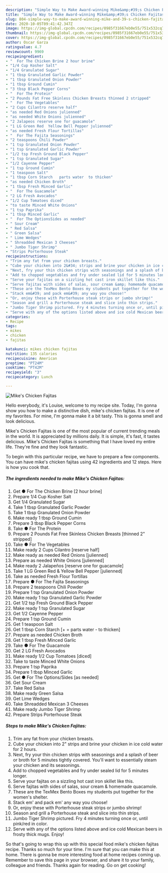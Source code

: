 ```yaml
---
description: "Simple Way to Make Award-winning Mike&amp;#39;s Chicken Fajitas"
title: "Simple Way to Make Award-winning Mike&amp;#39;s Chicken Fajitas"
slug: 804-simple-way-to-make-award-winning-mike-and-39-s-chicken-fajitas
date: 2020-10-05T09:41:42.347Z
image: https://img-global.cpcdn.com/recipes/0985f31667eb0e55/751x532cq70/mikes-chicken-fajitas-recipe-main-photo.jpg
thumbnail: https://img-global.cpcdn.com/recipes/0985f31667eb0e55/751x532cq70/mikes-chicken-fajitas-recipe-main-photo.jpg
cover: https://img-global.cpcdn.com/recipes/0985f31667eb0e55/751x532cq70/mikes-chicken-fajitas-recipe-main-photo.jpg
author: Oscar Garza
ratingvalue: 4.7
reviewcount: 9969
recipeingredient:
- "  For The Chicken Brine 2 hour brine"
- "1/4 Cup Kosher Salt"
- "1/4 Granulated Sugar"
- "1 tbsp Granulated Garlic Powder"
- "1 tbsp Granulated Onion Powder"
- "1 tbsp Ground Cumin"
- "3 tbsp Black Pepper Corns"
- "  For The Protein"
- "2 Pounds Fat Free Skinless Chicken Breasts thinned 2 stripped"
- "  For The Vegetables"
- "2 Cups Cilantro reserve half"
- "as needed Red Onions julienned"
- "as needed White Onions julienned"
- "2 Jalapeos reserve one for guacamole"
- "1 LG Green Red  Yellow Bell Pepper julienned"
- "as needed Fresh Flour Tortillas"
- "  For The Fajita Seasonings"
- "2 teaspoons Chili Powder"
- "1 tsp Granulated Onion Powder"
- "1 tsp Granulated Garlic Powder"
- "1/2 tsp Fresh Ground Black Pepper"
- "1 tsp Granulated Sugar"
- "1/2 Cayenne Pepper"
- "1 tsp Ground Cumin"
- "1 teaspoon Salt"
- "1 tbsp Corn Starch   parts water  to thicken"
- "as needed Chicken Broth"
- "1 tbsp Fresh Minced Garlic"
- "  For The Guacamole"
- "2 LG Fresh Avocados"
- "1/2 Cup Tomatoes diced"
- "to taste Minced White Onions"
- "1 tsp Paprika"
- "1 tbsp Minced Garlic"
- "  For The OptionsSides as needed"
- " Sour Cream"
- " Red Salsa"
- " Green Salsa"
- " Lime Wedges"
- " Shreadded Mexican 3 Cheeses"
- " Jumbo Tiger Shrimp"
- "Strips Porterhouse Steak"
recipeinstructions:
- "Trim any fat from your chicken breasts."
- "Cube your chicken into 2&#34; strips and brine your chicken in ice cold water for 2 hours."
- "Next, fry your thin chicken strips with seasonings and a splash of beer or broth for 5 minutes tightly covered. You&#39;ll want to essentially steam your chicken and its seasonings."
- "Add to chopped vegetables and fry under sealed lid for 5 minutes longer."
- "Serve your fajitas on a sizzling hot cast iron skillet like this."
- "Serve fajitas with sides of salas, sour cream &amp; homemade quacamole."
- "These are the TexMex Bento Boxes my students put together for the women&#39;s shelter."
- "Stack em&#39; and pack em&#39; any way you choose!"
- "Or, enjoy these with Porterhouse steak strips or jumbo shrimp!"
- "Season and grill a Porterhouse steak and slice into thin strips."
- "Jumbo Tiger Shrimp pictured. Fry 4 minutes turning once or, until pink/red in color."
- "Serve with any of the options listed above and ice cold Mexican beers in frosty thick mugs. Enjoy!"
categories:
- Recipe
tags:
- mikes
- chicken
- fajitas

katakunci: mikes chicken fajitas 
nutrition: 135 calories
recipecuisine: American
preptime: "PT24M"
cooktime: "PT42M"
recipeyield: "3"
recipecategory: Lunch

---
```



![Mike&#39;s Chicken Fajitas](https://img-global.cpcdn.com/recipes/0985f31667eb0e55/751x532cq70/mikes-chicken-fajitas-recipe-main-photo.jpg)

Hello everybody, it's Louise, welcome to my recipe site. Today, I'm gonna show you how to make a distinctive dish, mike&#39;s chicken fajitas. It is one of my favorites. For mine, I'm gonna make it a bit tasty. This is gonna smell and look delicious.

Mike&#39;s Chicken Fajitas is one of the most popular of current trending meals in the world. It is appreciated by millions daily. It is simple, it's fast, it tastes delicious. Mike&#39;s Chicken Fajitas is something that I have loved my entire life. They're fine and they look fantastic.




To begin with this particular recipe, we have to prepare a few components. You can have mike&#39;s chicken fajitas using 42 ingredients and 12 steps. Here is how you cook that.

<!--inarticleads1-->

##### The ingredients needed to make Mike&#39;s Chicken Fajitas:

1. Get  ● For The Chicken Brine [2 hour brine]
1. Prepare 1/4 Cup Kosher Salt
1. Get 1/4 Granulated Sugar
1. Take 1 tbsp Granulated Garlic Powder
1. Take 1 tbsp Granulated Onion Powder
1. Make ready 1 tbsp Ground Cumin
1. Prepare 3 tbsp Black Pepper Corns
1. Take  ● For The Protein
1. Prepare 2 Pounds Fat Free Skinless Chicken Breasts [thinned 2&#34; stripped]
1. Take  ● For The Vegetables
1. Make ready 2 Cups Cilantro [reserve half]
1. Make ready as needed Red Onions [julienned]
1. Prepare as needed White Onions [julienned]
1. Make ready 2 Jalapeños [reserve one for guacamole]
1. Take 1 LG Green Red &amp; Yellow Bell Pepper [julienned]
1. Take as needed Fresh Flour Tortillas
1. Prepare  ● For The Fajita Seasonings
1. Prepare 2 teaspoons Chili Powder
1. Prepare 1 tsp Granulated Onion Powder
1. Make ready 1 tsp Granulated Garlic Powder
1. Get 1/2 tsp Fresh Ground Black Pepper
1. Make ready 1 tsp Granulated Sugar
1. Get 1/2 Cayenne Pepper
1. Prepare 1 tsp Ground Cumin
1. Get 1 teaspoon Salt
1. Get 1 tbsp Corn Starch [+ = parts water - to thicken]
1. Prepare as needed Chicken Broth
1. Get 1 tbsp Fresh Minced Garlic
1. Take  ● For The Guacamole
1. Get 2 LG Fresh Avocados
1. Make ready 1/2 Cup Tomatoes [diced]
1. Take to taste Minced White Onions
1. Prepare 1 tsp Paprika
1. Prepare 1 tbsp Minced Garlic
1. Get  ● For The Options/Sides [as needed]
1. Get  Sour Cream
1. Take  Red Salsa
1. Make ready  Green Salsa
1. Get  Lime Wedges
1. Take  Shreadded Mexican 3 Cheeses
1. Make ready  Jumbo Tiger Shrimp
1. Prepare Strips Porterhouse Steak




<!--inarticleads2-->

##### Steps to make Mike&#39;s Chicken Fajitas:

1. Trim any fat from your chicken breasts.
1. Cube your chicken into 2&#34; strips and brine your chicken in ice cold water for 2 hours.
1. Next, fry your thin chicken strips with seasonings and a splash of beer or broth for 5 minutes tightly covered. You&#39;ll want to essentially steam your chicken and its seasonings.
1. Add to chopped vegetables and fry under sealed lid for 5 minutes longer.
1. Serve your fajitas on a sizzling hot cast iron skillet like this.
1. Serve fajitas with sides of salas, sour cream &amp; homemade quacamole.
1. These are the TexMex Bento Boxes my students put together for the women&#39;s shelter.
1. Stack em&#39; and pack em&#39; any way you choose!
1. Or, enjoy these with Porterhouse steak strips or jumbo shrimp!
1. Season and grill a Porterhouse steak and slice into thin strips.
1. Jumbo Tiger Shrimp pictured. Fry 4 minutes turning once or, until pink/red in color.
1. Serve with any of the options listed above and ice cold Mexican beers in frosty thick mugs. Enjoy!




So that's going to wrap this up with this special food mike&#39;s chicken fajitas recipe. Thanks so much for your time. I'm sure that you can make this at home. There is gonna be more interesting food at home recipes coming up. Remember to save this page in your browser, and share it to your family, colleague and friends. Thanks again for reading. Go on get cooking!

